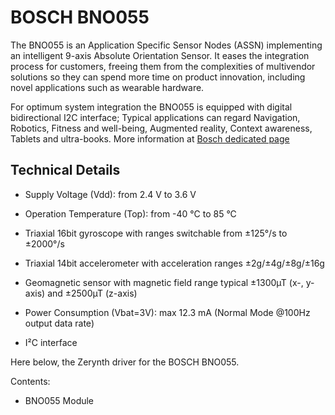 # BOSCH BNO055

The BNO055 is an  Application Specific Sensor Nodes (ASSN) implementing an intelligent 9-axis Absolute Orientation Sensor. It eases the integration process for customers, freeing them from the complexities of multivendor solutions so they can spend more time on product innovation, including novel applications such as wearable hardware.

For optimum system integration the BNO055 is equipped with digital bidirectional I2C interface; Typical applications can regard Navigation, Robotics, Fitness and well-being, Augmented reality, Context awareness, Tablets and ultra-books.
More information at [Bosch dedicated page](https://www.bosch-sensortec.com/bst/products/all_products/bno055)

## Technical Details


* Supply Voltage (Vdd): from 2.4 V to 3.6 V


* Operation Temperature (Top): from -40 °C to 85 °C


* Triaxial 16bit gyroscope with ranges switchable from ±125°/s to ±2000°/s


* Triaxial 14bit accelerometer with acceleration ranges ±2g/±4g/±8g/±16g


* Geomagnetic sensor with magnetic field range typical ±1300µT (x-, y-axis) and ±2500µT (z-axis)


* Power Consumption (Vbat=3V): max 12.3 mA (Normal Mode @100Hz output data rate)


* I²C interface

Here below, the Zerynth driver for the BOSCH BNO055.

Contents:


* BNO055 Module

